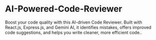 # AI-Powered-Code-Reviewer
 Boost your code quality with this AI-driven Code Reviewer.  Built with React.js, Express.js, and Gemini AI, it identifies mistakes, offers improved code suggestions, and helps you write cleaner, more efficient code..
